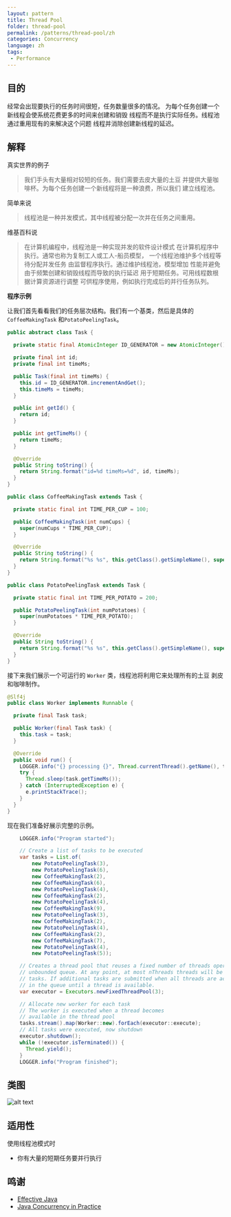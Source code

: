 ```yaml
---
layout: pattern
title: Thread Pool
folder: thread-pool
permalink: /patterns/thread-pool/zh
categories: Concurrency
language: zh
tags:
 - Performance
---
```


## 目的
经常会出现要执行的任务时间很短，任务数量很多的情况。
为每个任务创建一个新线程会使系统花费更多的时间来创建和销毁
线程而不是执行实际任务。线程池通过重用现有的来解决这个问题
线程并消除创建新线程的延迟。

## 解释

真实世界的例子

> 我们手头有大量相对较短的任务。我们需要去皮大量的土豆
> 并提供大量咖啡杯。为每个任务创建一个新线程将是一种浪费，所以我们
> 建立线程池。

简单来说

> 线程池是一种并发模式，其中线程被分配一次并在任务之间重用。

维基百科说

> 在计算机编程中，线程池是一种实现并发的软件设计模式
> 在计算机程序中执行。通常也称为复制工人或工人-船员模型，
> 一个线程池维护多个线程等待分配并发任务
> 由监督程序执行。通过维护线程池，模型增加
> 性能并避免由于频繁创建和销毁线程而导致的执行延迟
> 用于短期任务。可用线程数根据计算资源进行调整
> 可供程序使用，例如执行完成后的并行任务队列。

**程序示例**

让我们首先看看我们的任务层次结构。我们有一个基类，然后是具体的`CoffeeMakingTask`
和`PotatoPeelingTask`。
```java
public abstract class Task {

  private static final AtomicInteger ID_GENERATOR = new AtomicInteger();

  private final int id;
  private final int timeMs;

  public Task(final int timeMs) {
    this.id = ID_GENERATOR.incrementAndGet();
    this.timeMs = timeMs;
  }

  public int getId() {
    return id;
  }

  public int getTimeMs() {
    return timeMs;
  }

  @Override
  public String toString() {
    return String.format("id=%d timeMs=%d", id, timeMs);
  }
}

public class CoffeeMakingTask extends Task {

  private static final int TIME_PER_CUP = 100;

  public CoffeeMakingTask(int numCups) {
    super(numCups * TIME_PER_CUP);
  }

  @Override
  public String toString() {
    return String.format("%s %s", this.getClass().getSimpleName(), super.toString());
  }
}

public class PotatoPeelingTask extends Task {

  private static final int TIME_PER_POTATO = 200;

  public PotatoPeelingTask(int numPotatoes) {
    super(numPotatoes * TIME_PER_POTATO);
  }

  @Override
  public String toString() {
    return String.format("%s %s", this.getClass().getSimpleName(), super.toString());
  }
}
```

接下来我们展示一个可运行的 `Worker` 类，线程池将利用它来处理所有的土豆
剥皮和咖啡制作。
```java
@Slf4j
public class Worker implements Runnable {

  private final Task task;

  public Worker(final Task task) {
    this.task = task;
  }

  @Override
  public void run() {
    LOGGER.info("{} processing {}", Thread.currentThread().getName(), task.toString());
    try {
      Thread.sleep(task.getTimeMs());
    } catch (InterruptedException e) {
      e.printStackTrace();
    }
  }
}
```

现在我们准备好展示完整的示例。
```java
    LOGGER.info("Program started");

    // Create a list of tasks to be executed
    var tasks = List.of(
        new PotatoPeelingTask(3),
        new PotatoPeelingTask(6),
        new CoffeeMakingTask(2),
        new CoffeeMakingTask(6),
        new PotatoPeelingTask(4),
        new CoffeeMakingTask(2),
        new PotatoPeelingTask(4),
        new CoffeeMakingTask(9),
        new PotatoPeelingTask(3),
        new CoffeeMakingTask(2),
        new PotatoPeelingTask(4),
        new CoffeeMakingTask(2),
        new CoffeeMakingTask(7),
        new PotatoPeelingTask(4),
        new PotatoPeelingTask(5));

    // Creates a thread pool that reuses a fixed number of threads operating off a shared
    // unbounded queue. At any point, at most nThreads threads will be active processing
    // tasks. If additional tasks are submitted when all threads are active, they will wait
    // in the queue until a thread is available.
    var executor = Executors.newFixedThreadPool(3);

    // Allocate new worker for each task
    // The worker is executed when a thread becomes
    // available in the thread pool
    tasks.stream().map(Worker::new).forEach(executor::execute);
    // All tasks were executed, now shutdown
    executor.shutdown();
    while (!executor.isTerminated()) {
      Thread.yield();
    }
    LOGGER.info("Program finished");
```

## 类图

![alt text](./etc/thread_pool_urm.png "Thread Pool")

## 适用性
使用线程池模式时

* 你有大量的短期任务要并行执行

## 鸣谢
* [Effective Java](https://www.amazon.com/gp/product/0134685997/ref=as_li_qf_asin_il_tl?ie=UTF8&tag=javadesignpat-20&creative=9325&linkCode=as2&creativeASIN=0134685997&linkId=e1b9ddd5e669591642c4f30d40cd9f6b)
* [Java Concurrency in Practice](https://www.amazon.com/gp/product/0321349601/ref=as_li_qf_asin_il_tl?ie=UTF8&tag=javadesignpat-20&creative=9325&linkCode=as2&creativeASIN=0321349601&linkId=fbedb3bad3c6cbead5afa56eea39ed59)
